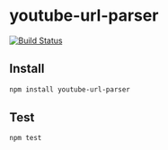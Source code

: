 # youtube-url-parser

[![Build Status](https://travis-ci.org/iktakahiro/youtube-url-parser.svg?branch=master)](https://travis-ci.org/iktakahiro/youtube-url-parser)

## Install

```bash
npm install youtube-url-parser
```

## Test

```bash
npm test
```
